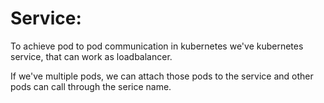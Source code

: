 # Service:
To achieve pod to pod communication in kubernetes we've kubernetes service, that can work as loadbalancer.

If we've multiple pods, we can attach those pods to the service and other pods can call through the serice name.